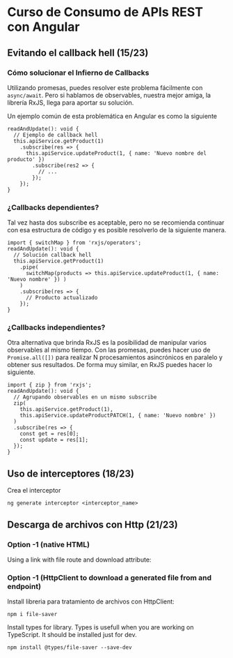 # Curso de Consumo de APIs REST con Angular

## Evitando el callback hell (15/23)

### Cómo solucionar el Infierno de Callbacks

Utilizando promesas, puedes resolver este problema fácilmente con `async/await`. Pero si hablamos de observables, nuestra mejor amiga, la librería RxJS, llega para aportar su solución.

Un ejemplo común de esta problemática en Angular es como la siguiente
```
readAndUpdate(): void {
  // Ejemplo de callback hell
  this.apiService.getProduct(1)
    .subscribe(res => {
      this.apiService.updateProduct(1, { name: 'Nuevo nombre del producto' })
        .subscribe(res2 => {
          // ...
        });
    });
}
```

### ¿Callbacks dependientes?

Tal vez hasta dos subscribe es aceptable, pero no se recomienda continuar con esa estructura de código y es posible resolverlo de la siguiente manera.
```
import { switchMap } from 'rxjs/operators';
readAndUpdate(): void {
  // Solución callback hell
  this.apiService.getProduct(1)
    .pipe(
      switchMap(products => this.apiService.updateProduct(1, { name: 'Nuevo nombre' }) )
    )
    .subscribe(res => {
      // Producto actualizado
    });
}
```

### ¿Callbacks independientes?

Otra alternativa que brinda RxJS es la posibilidad de manipular varios observables al mismo tiempo. Con las promesas, puedes hacer uso de `Promise.all([])` para realizar N procesamientos asincrónicos en paralelo y obtener sus resultados.
De forma muy similar, en RxJS puedes hacer lo siguiente.

```
import { zip } from 'rxjs';
readAndUpdate(): void {
  // Agrupando observables en un mismo subscribe
  zip(
    this.apiService.getProduct(1),
    this.apiService.updateProductPATCH(1, { name: 'Nuevo nombre' })
  )
  .subscribe(res => {
    const get = res[0];
    const update = res[1];
  });
}
```

## Uso de interceptores (18/23)

Crea el interceptor
```
ng generate interceptor <interceptor_name>
```

## Descarga de archivos con Http (21/23)

### Option -1 (native HTML)

Using a link with file route and download attribute:

### Option -1 (HttpClient to download a generated file from and endpoint)

Install libreria para tratamiento de archivos con HttpClient:
```
npm i file-saver
```

Install types for library. Types is usefull when you are working on TypeScript. It should be installed just for dev.
```
npm install @types/file-saver --save-dev
```